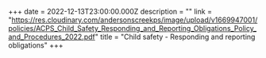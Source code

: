 +++
date = 2022-12-13T23:00:00.000Z
description = ""
link = "https://res.cloudinary.com/andersonscreekps/image/upload/v1669947001/policies/ACPS_Child_Safety_Responding_and_Reporting_Obligations_Policy_and_Procedures_2022.pdf"
title = "Child safety - Responding and reporting obligations"
+++
